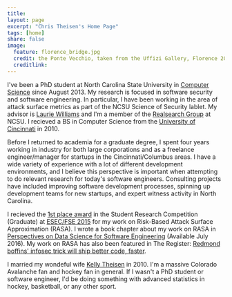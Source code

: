 ```yaml
---
title:
layout: page
excerpt: "Chris Theisen's Home Page"
tags: [home]
share: false
image:
  feature: florence_bridge.jpg
  credit: the Ponte Vecchio, taken from the Uffizi Gallery, Florence 2015
  creditlink:
---
```


I've been a PhD student at North Carolina State University in [Computer Science](http://www.csc.ncsu.edu/) since August 2013. My research is focused in software security and software engineering. In particular, I have been working in the area of attack surface metrics as part of the NCSU Science of Security lablet. My advisor is [Laurie Williams](http://collaboration.csc.ncsu.edu/laurie/) and I'm a member of the [Realsearch Group](http://www.realsearchgroup.com/realsearch/) at NCSU. I recieved a BS in Computer Science from the [University of Cincinnati](http://eecs.ceas.uc.edu/) in 2010.

Before I returned to academia for a graduate degree, I spent four years working in industry for both large corporations and as a freelance engineer/manager for startups in the Cincinnati/Columbus areas. I have a wide variety of experience with a lot of different development environments, and I believe this perspective is important when attempting to do relevant research for today's software engineers. Consulting projects have included improving software development processes, spinning up development teams for new startups, and expert witness activity in North Carolina.

I recieved the [1st place award](https://github.com/theisencr/theisencr.github.io/blob/master/assets/FSE-SRC_2015.jpg) in the Student Research Competition (Graduate) at [ESEC/FSE 2015](http://esec-fse15.dei.polimi.it/) for my work on Risk-Based Attack Surface Approximation (RASA). I wrote a book chapter about my work on RASA in [Perspectives on Data Science for Software Engineering](http://www.amazon.com/Perspectives-Data-Science-Software-Engineering/dp/0128042060) (Available July 2016). My work on RASA has also been featured in The Register: [Redmond boffins' infosec trick will ship better code, faster](http://www.theregister.co.uk/2015/03/17/redmond_boffins_infosec_trick_will_ship_better_code_faster/).

I married my wondeful wife [Kelly Theisen](https://sites.google.com/site/theiseneportfolio/) in 2010. I'm a massive Colorado Avalanche fan and hockey fan in general. If I wasn't a PhD student or software engineer, I'd be doing something with advanced statistics in hockey, basketball, or any other sport.


